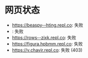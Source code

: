 # 网页状态
- https://beaspy--hting.repl.co: 失败
- : 失败
- https://rows--zixk.repl.co: 失败
- https://figura.hpbmm.repl.co: 失败
- https://v.chavir.repl.co: 失败 (403)
